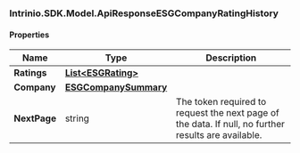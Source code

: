 [//]: # (CLASS:Intrinio.SDK.Model.ApiResponseESGCompanyRatingHistory)

[//]: # (KIND:object)

### Intrinio.SDK.Model.ApiResponseESGCompanyRatingHistory
#### Properties

[//]: # (START_DEFINITION)

Name | Type | Description
------------ | ------------- | -------------
**Ratings** | [**List&lt;ESGRating&gt;**](ESGRating.md) |  &nbsp;
**Company** | [**ESGCompanySummary**](ESGCompanySummary.md) |  &nbsp;
**NextPage** | string | The token required to request the next page of the data. If null, no further results are available. &nbsp;

[//]: # (END_DEFINITION)


[//]: # (CONTAINED_CLASS:Intrinio.SDK.Model.ESGRating)


[//]: # (CONTAINED_CLASS:Intrinio.SDK.Model.ESGCompanySummary)


